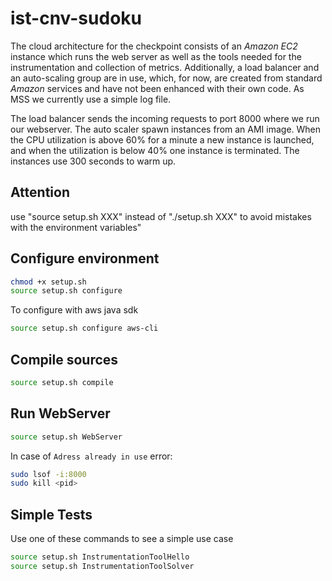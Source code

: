 # ist-cnv-sudoku

The cloud architecture for the checkpoint consists of an *Amazon EC2* instance which runs the web server as well as the tools needed for the instrumentation and collection of metrics. Additionally, a load balancer and an auto-scaling group are in use, which, for now, are created from standard *Amazon* services and have not been enhanced with their own code. As MSS we currently use a simple log file.

The load balancer sends the incoming requests to port 8000 where we run our webserver. The auto scaler spawn instances from an AMI image. When the CPU utilization is above 60% for a minute a new instance is launched, and when the utilization is below 40% one instance is terminated. The instances use 300 seconds to warm up.

## Attention

use "source setup.sh XXX" instead of "./setup.sh XXX" to avoid mistakes with the environment variables"

## Configure environment

```bash
chmod +x setup.sh
source setup.sh configure
```

To configure with aws java sdk

```bash
source setup.sh configure aws-cli
```

## Compile sources

```bash
source setup.sh compile
```

## Run WebServer

```bash
source setup.sh WebServer
```

In case of `Adress already in use` error:

```bash
sudo lsof -i:8000
sudo kill <pid>
```

## Simple Tests

Use one of these commands to see a simple use case

```bash
source setup.sh InstrumentationToolHello
source setup.sh InstrumentationToolSolver
```
